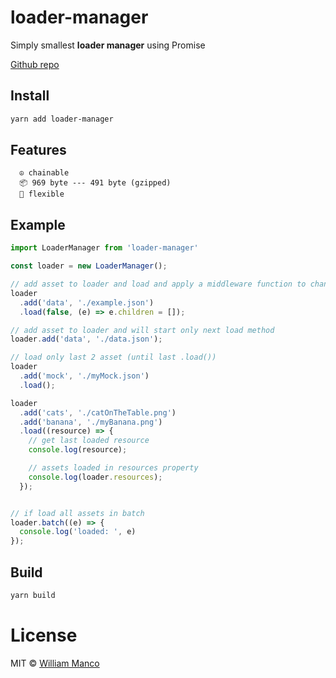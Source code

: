 # loader-manager

Simply smallest **loader manager** using Promise

[Github repo](https://github.com/williammanco/loader-manager)

## Install

```sh
yarn add loader-manager
```

## Features
```
  ☮️ chainable
  📦 969 byte --- 491 byte (gzipped)
  👟 flexible
```

## Example

```js
import LoaderManager from 'loader-manager'

const loader = new LoaderManager();

// add asset to loader and load and apply a middleware function to change data
loader
  .add('data', './example.json')
  .load(false, (e) => e.children = []);

// add asset to loader and will start only next load method 
loader.add('data', './data.json');

// load only last 2 asset (until last .load())
loader
  .add('mock', './myMock.json')
  .load();

loader
  .add('cats', './catOnTheTable.png')
  .add('banana', './myBanana.png')
  .load((resource) => {
    // get last loaded resource
    console.log(resource);

    // assets loaded in resources property
    console.log(loader.resources);
  });


// if load all assets in batch
loader.batch((e) => {
  console.log('loaded: ', e)
});


```

## Build

```sh
yarn build
```

# License

MIT © [William Manco](mailto:wmanco88@gmail.com)